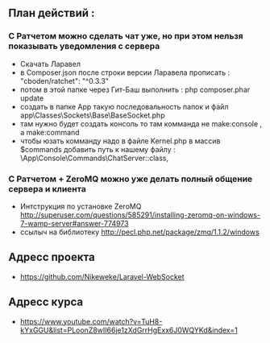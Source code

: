 ## План действий :    
### С Ратчетом можно сделать чат уже, но при этом нельзя показывать уведомления с сервера
- Скачать Ларавел
- в Composer.json после строки версии Ларавела прописать : "cboden/ratchet": "^0.3.3"
- потом в этой папке через Гит-Баш выполнить : php composer.phar update
- создать в папке App такую последовальность папок и файл app\Classes\Sockets\Base\BaseSocket.php
- там нужно будет создать консоль то там комманда не make:console , а make:command
- чтобы юзать комманду надо в файле Kernel.php в массив $commands добавить путь к нашему файлу : \App\Console\Commands\ChatServer::class,

### С Ратчетом + ZeroMQ можно уже делать полный общение сервера и клиента
- Интструкция по установке ZeroMQ http://superuser.com/questions/585291/installing-zeromq-on-windows-7-wamp-server#answer-774973
- ссылыч на библиотеку http://pecl.php.net/package/zmq/1.1.2/windows

## Адресс проекта
- https://github.com/Nikeweke/Laravel-WebSocket
   
## Адресс курса
- https://www.youtube.com/watch?v=TuH8-kYxGGU&list=PLoonZ8wII66je1zXdGrrHgExx6J0WQYKd&index=1
